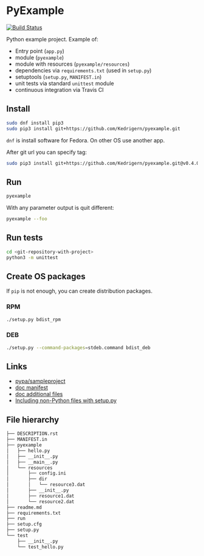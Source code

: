 # PyExample

[![Build Status](https://travis-ci.org/Kedrigern/pyexample.svg?branch=master)](https://travis-ci.org/Kedrigern/pyexample)

Python example project. Example of:

* Entry point (`app.py`)
* module (`pyexample`)
* module with resources (`pyexample/resources`)
* dependencies via `requirements.txt` (used in `setup.py`)
* setuptools (`setup.py`, `MANIFEST.in`)
* unit tests via standard `unittest` module
* continuous integration via Travis CI

## Install

```bash
sudo dnf install pip3
sudo pip3 install git+https://github.com/Kedrigern/pyexample.git
```

`dnf` is install software for Fedora. On other OS use another app.

After git url you can specify tag:

```bash
sudo pip3 install git+https://github.com/Kedrigern/pyexample.git@v0.4.0
```

## Run

```bash
pyexample
```

With any parameter output is quit different:

```bash
pyexample --foo
```

## Run tests

```bash
cd <git-repository-with-project>
python3 -m unittest
```

## Create OS packages

If `pip` is not enough, you can create distribution packages.

### RPM

```bash
./setup.py bdist_rpm
```

### DEB

```bash
./setup.py --command-packages=stdeb.command bdist_deb
```


## Links

* [pypa/sampleproject](http://github.com/pypa/sampleproject)
* [doc manifest](https://docs.python.org/3.4/distutils/sourcedist.html#specifying-the-files-to-distribute)
* [doc additional files](https://docs.python.org/3.4/distutils/setupscript.html#installing-additional-files)
* [Including non-Python files with setup.py](http://stackoverflow.com/questions/1612733/including-non-python-files-with-setup-py)

## File hierarchy

```txt
├── DESCRIPTION.rst
├── MANIFEST.in
├── pyexample
│   ├── hello.py
│   ├── __init__.py
│   ├── __main__.py
│   └── resources
│       ├── config.ini
│       ├── dir
│       │   └── resource3.dat
│       ├── __init__.py
│       ├── resource1.dat
│       └── resource2.dat
├── readme.md
├── requirements.txt
├── run
├── setup.cfg
├── setup.py
└── test
    ├── __init__.py
    └── test_hello.py
```
